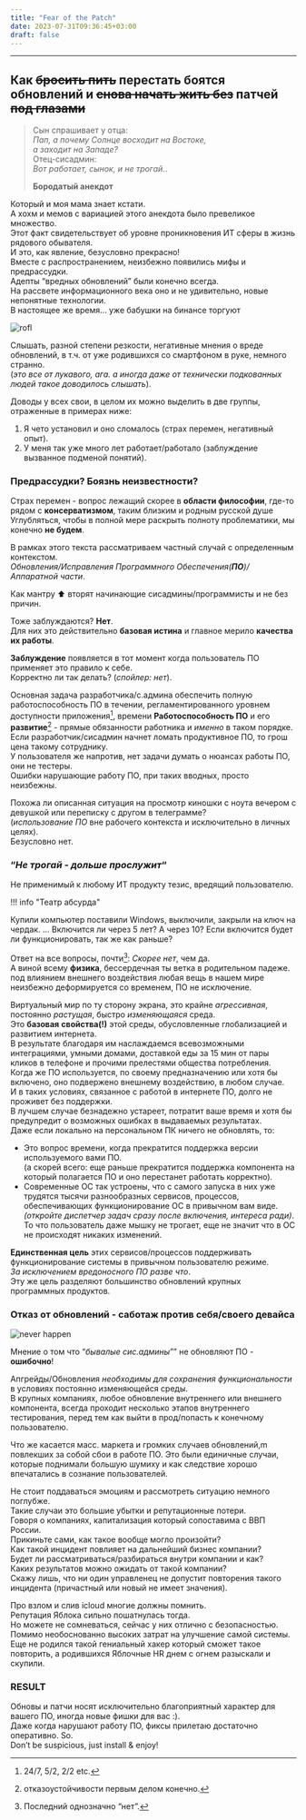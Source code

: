 ```yaml
---
title: "Fear of the Patch"
date: 2023-07-31T09:36:45+03:00
draft: false
---
```


* * *

## Как ~~бросить пить~~ перестать боятся обновлений и ~~снова начать жить без~~ патчей ~~под глазами~~

> Сын спрашивает у отца:  
> _Пап, а почему Солнце восходит на Востоке,_  
> _а заходит на Западе?_  
> Отец-сисадмин:  
> _Вот работает, сынок, и не трогай._.
>
> **Бородатый анекдот**

Который и моя мама знает кстати.  
А хохм и мемов с вариацией этого анекдота было превеликое множество.  
Этот факт свидетельствует об уровне проникновения ИТ сферы в жизнь рядового обывателя.  
И это, как явление, безусловно прекрасно!  
Вместе с распространением, неизбежно появились мифы и предрассудки.  
Адепты “вредных обновлений” были конечно всегда.  
На рассвете информационного века оно и не удивительно, новые непонятные технологии.  
В настоящее же время… уже бабушки на бинансе торгуют

![rofl](8nm64g.jpg)

Слышать, разной степени резкости, негативные мнения о вреде обновлений, в т.ч. от уже родившихся со смартфоном в руке,
немного странно.  
(_это все от лукавого, ага. а иногда даже от технически подкованных людей такое доводилось слышать_).

Доводы у всех свои, в целом их можно выделить в две группы, отраженные в примерах ниже:

1. Я чето установил и оно сломалось (страх перемен, негативный опыт).
2. У меня так уже много лет работает/работало (заблуждение вызванное подменой понятий).

### Предрассудки? Боязнь неизвестности?

Страх перемен - вопрос лежащий скорее в **области философии**, где-то рядом с **консерватизмом**, таким близким и родным
русской душе  
Углубляться, чтобы в полной мере раскрыть полноту проблематики, мы конечно **не будем**.

В рамках этого текста рассматриваем частный случай с определенным контекстом.  
_Обновления/Исправления Программного Обеспечения(**ПО**)/Аппаратной части_.

Как мантру ⬆ вторят начинающие сисадмины/программисты и не без причин.

Тоже заблуждаются? **Нет**.  
Для них это действительно **базовая истина** и главное мерило **качества их работы**.

**Заблуждение** появляется в тот момент когда пользователь ПО применяет это правило к себе.  
Корректно ли так делать? (_спойлер: нет_).

Основная задача разработчика/с.админа обеспечить полную работоспособность ПО в течении, регламентированного уровнем
доступности приложения[^1], времени **Работоспособность ПО** и его **развитие**[^2] - прямые обязанности работника и
_именно_ в таком порядке.  
Если разработчик/сисадмин начнет ломать продуктивное ПО, то грош цена такому сотруднику.  
У пользователя же напротив, нет задачи думать о нюансах работы ПО, они не тестеры.  
Ошибки нарушающие работу ПО, при таких вводных, просто неизбежны.

[^1]: 24/7, 5/2, 2/2 etc.

[^2]: отказоустойчивости первым делом конечно.

Похожа ли описанная ситуация на просмотр киношки с ноута вечером с девушкой или переписку с другом в телеграмме?  
(_использование ПО_ вне рабочего контекста и исключительно в личных целях).  
Безусловно нет.

### “_Не трогай - дольше прослужит_“

Не применимый к любому ИТ продукту тезис, вредящий пользователю.

!!! info "Театр абсурда"

Купили компьютер
поставили Windows, выключили,
закрыли на ключ на чердак.
...
Включится ли через 5 лет?
А через 10?
Если включится будет ли функционировать, так же как раньше?

Ответ на все вопросы, почти[^3]: _Скорее нет_, чем да.  
А виной всему **физика**, бессердечная ты ветка в родительном падеже.  
под влиянием внешнего воздействия любая вещь в нашем мире неизбежно деформируется со временем, ПО не исключение.

[^3]: Последний однозначно “нет”.

Виртуальный мир по ту сторону экрана, это крайне _агрессивная_, постоянно _растущая_, быстро _изменяющаяся_ среда.  
Это **базовая** **свойства(!)** этой среды, обусловленные глобализацией и развитием интернета.  
В результате благодаря им наслаждаемся всевозможными интеграциями, умными домами, доставкой еды за 15 мин от пары кликов
в телефоне и прочими прелестями общества потребления.  
Когда же ПО используется, по своему предназначению или хотя бы включено, оно подвержено внешнему воздействию, в любом
случае.  
И в таких условиях, связанное с работой в интернете ПО, долго не проживет без поддержки.  
В лучшем случае безнадежно устареет, потратит ваше время и хотя бы предупредит о возможных ошибках в выдаваемых
результатах.  
Даже если локально на персональном ПК ничего не обновлять, то:

* Это вопрос времени, когда прекратится поддержка версии используемого вами ПО.  
  (а скорей всего: еще раньше прекратится поддержка компонента на который полагается ПО и оно перестанет работать
  корректно).
* Современные ОС так устроены, что с самого запуска в них уже трудятся тысячи разнообразных сервисов, процессов,
  обеспечивающих функционирование ОС в привычном вам виде.  
  _(откройте диспетчер задач сразу после включения, интереса ради)_.  
  То что пользователь даже мышку не трогает, еще не значит что в ОС не происходят никаких изменений.

**Единственная цель** этих сервисов/процессов поддерживать функционирование системы в привычном пользователю режиме.  
_За исключением вредоносного ПО разве что_.  
Эту же цель разделяют большинство обновлений крупных программных продуктов.

### Отказ от обновлений - саботаж против себя/своего девайса

![never happen](HkFKrW8.png)

Мнение о том что “_бывалые сис.админы_”” не обновляют ПО - **ошибочно**!

Апгрейды/Обновления _необходимы для сохранения функциональности_ в условиях постоянно изменяющейся среды.  
В крупных компаниях, любое обновление внутреннего или внешнего компонента, всегда проходит несколько этапов внутреннего
тестирования, перед тем как выйти в прод/попасть к конечному пользователю.

Что же касается масс. маркета и громких случаев обновлений,m повлекших за собой сбои в работе ПО. Это были единичные
случаи, которые поднимали большую шумиху и как следствие хорошо впечатались в сознание пользователей.

Не стоит поддаваться эмоциям и рассмотреть ситуацию немного поглубже.  
Такие случаи это большие убытки и репутационные потери.  
Говоря о компаниях, капитализация который сопоставима с ВВП России.  
Прикиньте сами, как такое вообще могло произойти?  
Как такой инцидент повлияет на дальнейший бизнес компании?  
Будет ли рассматриваться/разбираться внутри компании и как?  
Каких результатов можно ожидать от такой компании?  
Скажу лишь, что ни один управленец не допустит повторения такого инцидента (причастный или новый не имеет значения).

Про взлом и слив icloud многие должны помнить.  
Репутация Яблока сильно пошатнулась тогда.  
Но можете не сомневаться, сейчас у них отлично с безопасностью.  
Помимо необоснованно высоких затрат на улучшение самой системы.  
Еще не родился такой гениальный хакер который сможет такое повторить, а родившихся Яблочные HR днем с огнем разыскали и
скупили.

### RESULT

Обновы и патчи носят исключительно благоприятный характер для вашего ПО, иногда новые фишки для вас :).  
Даже когда нарушают работу ПО, фиксы прилетаю достаточно оперативно. So.  
Don’t be suspicious, just install & enjoy!

